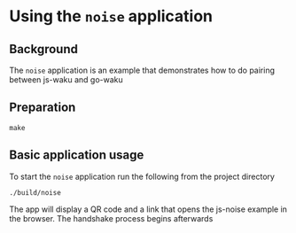 # Using the `noise` application

## Background

The `noise` application is an example that demonstrates how to do pairing between js-waku and go-waku

## Preparation
```
make
```

## Basic application usage

To start the `noise` application run the following from the project directory

```
./build/noise
```
The app will display a QR code and a link that opens the js-noise example in the browser. The handshake process begins afterwards
